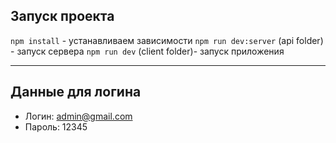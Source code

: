 ## Запуск проекта

`npm install` - устанавливаем зависимости
`npm run dev:server` (api folder) - запуск сервера
`npm run dev` (client folder)- запуск приложения

---

## Данные для логина

- Логин: admin@gmail.com
- Пароль: 12345
